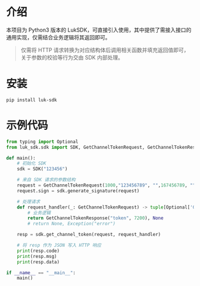 # 介绍
本项目为 Python3 版本的 LukSDK，可直接引入使用，其中提供了需接入接口的通用实现，仅需结合业务逻辑将其返回即可。

> 仅需将 HTTP 请求转换为对应结构体后调用相关函数并填充返回值即可，关于参数的校验等行为交由 SDK 内部处理。

# 安装
```shell
pip install luk-sdk
```

# 示例代码
```python
from typing import Optional
from luk_sdk.sdk import SDK, GetChannelTokenRequest, GetChannelTokenResponse

def main():
    # 初始化 SDK
    sdk = SDK("123456")

    # 来自 SDK 请求的参数结构
    request = GetChannelTokenRequest(1000,"123456789", "",167456789, "")
    request.sign = sdk.generate_signature(request)

    # 处理请求
    def request_handler(_: GetChannelTokenRequest) -> tuple[Optional['GetChannelTokenResponse'], Optional['Exception']]:
        # 业务逻辑
        return GetChannelTokenResponse("token", 7200), None
        # return None, Exception("error")

    resp = sdk.get_channel_token(request, request_handler)

    # 将 resp 作为 JSON 写入 HTTP 响应
    print(resp.code)
    print(resp.msg)
    print(resp.data)

if __name__ == "__main__":
    main()
```